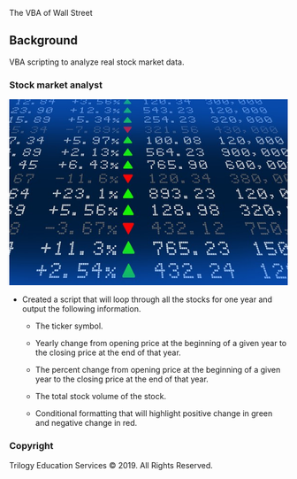  The VBA of Wall Street

## Background

VBA scripting to analyze real stock market data.

### Stock market analyst

![stock Market](Images/stockmarket.jpg)


* Created a script that will loop through all the stocks for one year and output the following information.

  * The ticker symbol.

  * Yearly change from opening price at the beginning of a given year to the closing price at the end of that year.

  * The percent change from opening price at the beginning of a given year to the closing price at the end of that year.

  * The total stock volume of the stock.

  * Conditional formatting that will highlight positive change in green and negative change in red.




### Copyright

Trilogy Education Services © 2019. All Rights Reserved.
